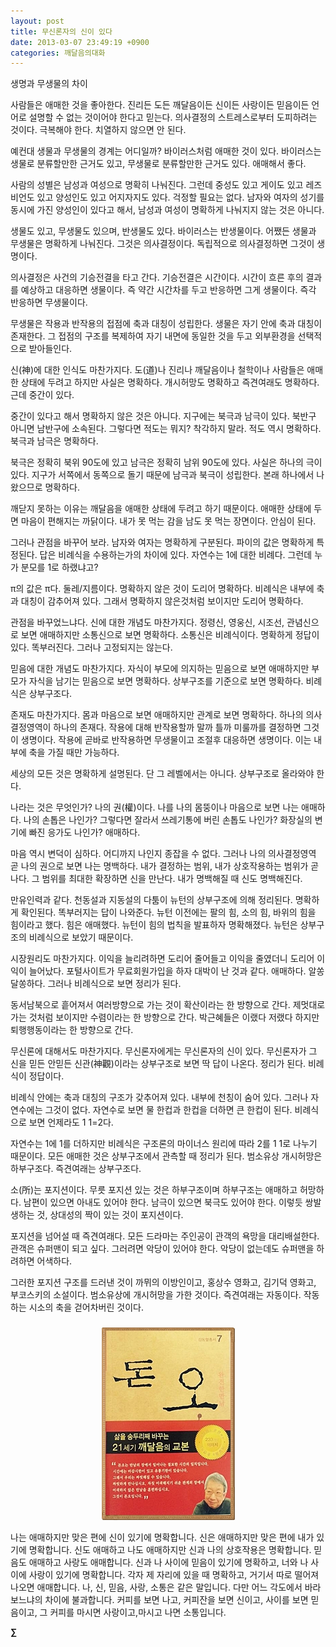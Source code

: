 ```yaml
---
layout: post
title: 무신론자의 신이 있다
date: 2013-03-07 23:49:19 +0900
categories: 깨달음의대화
---
```

생명과 무생물의 차이 


  


사람들은 애매한 것을 좋아한다. 진리든 도든 깨달음이든 신이든 사랑이든 믿음이든 언어로 설명할 수 없는 것이어야 한다고 믿는다. 의사결정의 스트레스로부터 도피하려는 것이다. 극복해야 한다. 치열하지 않으면 안 된다. 


  


예컨대 생물과 무생물의 경계는 어디일까? 바이러스처럼 애매한 것이 있다. 바이러스는 생물로 분류할만한 근거도 있고, 무생물로 분류할만한 근거도 있다. 애매해서 좋다. 


  


사람의 성별은 남성과 여성으로 명확히 나눠진다. 그런데 중성도 있고 게이도 있고 레즈비언도 있고 양성인도 있고 어지자지도 있다. 걱정할 필요는 없다. 남자와 여자의 성기를 동시에 가진 양성인이 있다고 해서, 남성과 여성이 명확하게 나눠지지 않는 것은 아니다.


  


생물도 있고, 무생물도 있으며, 반생물도 있다. 바이러스는 반생물이다. 어쨌든 생물과 무생물은 명확하게 나눠진다. 그것은 의사결정이다. 독립적으로 의사결정하면 그것이 생명이다. 


  


의사결정은 사건의 기승전결을 타고 간다. 기승전결은 시간이다. 시간이 흐른 후의 결과를 예상하고 대응하면 생물이다. 즉 약간 시간차를 두고 반응하면 그게 생물이다. 즉각 반응하면 무생물이다. 


  


무생물은 작용과 반작용의 접점에 축과 대칭이 성립한다. 생물은 자기 안에 축과 대칭이 존재한다. 그 접점의 구조를 복제하여 자기 내면에 동일한 것을 두고 외부환경을 선택적으로 받아들인다. 


  


신(神)에 대한 인식도 마찬가지다. 도(道)나 진리나 깨달음이나 철학이나 사람들은 애매한 상태에 두려고 하지만 사실은 명확하다. 개시허망도 명확하고 즉견여래도 명확하다. 근데 중간이 있다. 


  


중간이 있다고 해서 명확하지 않은 것은 아니다. 지구에는 북극과 남극이 있다. 북반구 아니면 남반구에 소속된다. 그렇다면 적도는 뭐지? 착각하지 말라. 적도 역시 명확하다. 북극과 남극은 명확하다. 


  


북극은 정확히 북위 90도에 있고 남극은 정확히 남위 90도에 있다. 사실은 하나의 극이 있다. 지구가 서쪽에서 동쪽으로 돌기 때문에 남극과 북극이 성립한다. 본래 하나에서 나왔으므로 명확하다.


  


깨닫지 못하는 이유는 깨달음을 애매한 상태에 두려고 하기 때문이다. 애매한 상태에 두면 마음이 편해지는 까닭이다. 내가 못 먹는 감을 남도 못 먹는 장면이다. 안심이 된다.


  


그러나 관점을 바꾸어 보라. 남자와 여자는 명확하게 구분된다. 파이의 값은 명확하게 특정된다. 답은 비례식을 수용하는가의 차이에 있다. 자연수는 1에 대한 비례다. 그런데 누가 분모를 1로 하랬냐고? 


  


π의 값은 π다. 둘레/지름이다. 명확하지 않은 것이 도리어 명확하다. 비례식은 내부에 축과 대칭이 감추어져 있다. 그래서 명확하지 않은것처럼 보이지만 도리어 명확하다. 


  


관점을 바꾸었느냐다. 신에 대한 개념도 마찬가지다. 정령신, 영웅신, 시조선, 관념신으로 보면 애매하지만 소통신으로 보면 명확하다. 소통신은 비례식이다. 명확하게 정답이 있다. 똑부러진다. 그러나 고정되지는 않는다. 


  


믿음에 대한 개념도 마찬가지다. 자식이 부모에 의지하는 믿음으로 보면 애매하지만 부모가 자식을 남기는 믿음으로 보면 명확하다. 상부구조를 기준으로 보면 명확하다. 비례식은 상부구조다.


  


존재도 마찬가지다. 몸과 마음으로 보면 애매하지만 관계로 보면 명확하다. 하나의 의사결정영역이 하나의 존재다. 작용에 대해 반작용할까 말까 틀까 미룰까를 결정하면 그것이 생명이다. 작용에 곧바로 반작용하면 무생물이고 조절후 대응하면 생명이다. 이는 내부에 축을 가질 때만 가능하다. 


  


세상의 모든 것은 명확하게 설명된다. 단 그 레벨에서는 아니다. 상부구조로 올라와야 한다. 


  


나라는 것은 무엇인가? 나의 권(權)이다. 나를 나의 몸뚱이나 마음으로 보면 나는 애매하다. 나의 손톱은 나인가? 그렇다면 잘라서 쓰레기통에 버린 손톱도 나인가? 화장실의 변기에 빠진 응가도 나인가? 애매하다. 


  


마음 역시 변덕이 심하다. 어디까지 나인지 종잡을 수 없다. 그러나 나의 의사결정영역 곧 나의 권으로 보면 나는 명백하다. 내가 결정하는 범위, 내가 상호작용하는 범위가 곧 나다. 그 범위를 최대한 확장하면 신을 만난다. 내가 명백해질 때 신도 명백해진다. 


  


만유인력과 같다. 천동설과 지동설의 다툼이 뉴턴의 상부구조에 의해 정리된다. 명확하게 확인된다. 똑부러지는 답이 나와준다. 뉴턴 이전에는 팔의 힘, 소의 힘, 바위의 힘을 힘이라고 했다. 힘은 애매했다. 뉴턴이 힘의 법칙을 발표하자 명확해졌다. 뉴턴은 상부구조의 비례식으로 보았기 때문이다. 


  


시장원리도 마찬가지다. 이익을 늘리려하면 도리어 줄어들고 이익을 줄였더니 도리어 이익이 늘어났다. 포털사이트가 무료회원가입을 하자 대박이 난 것과 같다. 애매하다. 알쏭달쏭하다. 그러나 비례식으로 보면 정리가 된다. 


  


동서남북으로 흩어져서 여러방향으로 가는 것이 확산이라는 한 방향으로 간다. 제멋대로 가는 것처럼 보이지만 수렴이라는 한 방향으로 간다. 박근혜들은 이랬다 저랬다 하지만 퇴행행동이라는 한 방향으로 간다. 


  


무신론에 대해서도 마찬가지다. 무신론자에게는 무신론자의 신이 있다. 무신론자가 그 신을 믿든 안믿든 신관(神觀)이라는 상부구조로 보면 딱 답이 나온다. 정리가 된다. 비례식이 정답이다. 


  


비례식 안에는 축과 대칭의 구조가 갖추어져 있다. 내부에 천칭이 숨어 있다. 그러나 자연수에는 그것이 없다. 자연수로 보면 물 한컵과 한컵을 더하면 큰 한컵이 된다. 비례식으로 보면 언제라도 1 1=2다. 


  


자연수는 1에 1를 더하지만 비례식은 구조론의 마이너스 원리에 따라 2를 1 1로 나누기 때문이다. 모든 애매한 것은 상부구조에서 관측할 때 정리가 된다. 범소유상 개시허망은 하부구조다. 즉견여래는 상부구조다. 


  


소(所)는 포지션이다. 무릇 포지션 있는 것은 하부구조이며 하부구조는 애매하고 허망하다. 남편이 있으면 아내도 있어야 한다. 남극이 있으면 북극도 있어야 한다. 이렇듯 쌍발생하는 것, 상대성의 짝이 있는 것이 포지션이다. 


  


포지션을 넘어설 때 즉견여래다. 모든 드라마는 주인공이 관객의 욕망을 대리배설한다. 관객은 슈퍼맨이 되고 싶다. 그러려면 악당이 있어야 한다. 악당이 없는데도 슈퍼맨을 하려하면 어색하다. 


  


그러한 포지션 구조를 드러낸 것이 까뮈의 이방인이고, 홍상수 영화고, 김기덕 영화고, 부코스키의 소설이다. 범소유상에 개시허망을 가한 것이다. 즉견여래는 자동이다. 작동하는 시소의 축을 걷어차버린 것이다. 


  






 ###


  




<p align="center">
  <a href="?mid=DonOh"><img alt="345678.jpg" src="files/attach/images/198/727/315/55.JPG" /> <br /></a>
</p>



나는 애매하지만 맞은 편에 신이 있기에 명확합니다. 신은 애매하지만 맞은 편에 내가 있기에 명확합니다. 신도 애매하고 나도 애매하지만 신과 나의 상호작용은 명확합니다. 믿음도 애매하고 사랑도 애매합니다. 신과 나 사이에 믿음이 있기에 명확하고, 너와 나 사이에 사랑이 있기에 명확합니다. 각자 제 자리에 있을 때 명확하고, 거기서 따로 떨어져 나오면 애매합니다. 나, 신, 믿음, 사랑, 소통은 같은 말입니다. 다만 어느 각도에서 바라보느냐의 차이에 불과합니다. 커피를 보면 나고, 커피잔을 보면 신이고, 사이를 보면 믿음이고, 그 커피를 마시면 사랑이고,마시고 나면 소통입니다. 







**∑**